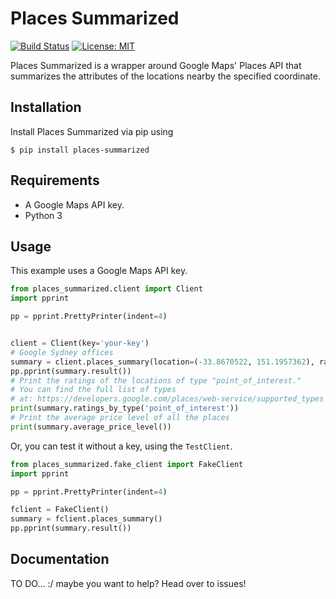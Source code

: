 # Places Summarized 

[![Build Status](https://travis-ci.com/juandes/places-summarized.svg?branch=master)](https://travis-ci.com/juandes/places-summarized) [![License: MIT](https://img.shields.io/badge/License-MIT-yellow.svg)](https://opensource.org/licenses/MIT)

Places Summarized is a wrapper around Google Maps' Places API that summarizes
the attributes of the locations nearby the specified coordinate.

## Installation
Install Places Summarized via pip using

`$ pip install places-summarized`

## Requirements
- A Google Maps API key.
- Python 3

## Usage

This example uses a Google Maps API key.

```python
from places_summarized.client import Client
import pprint

pp = pprint.PrettyPrinter(indent=4)


client = Client(key='your-key')
# Google Sydney offices
summary = client.places_summary(location=(-33.8670522, 151.1957362), radius=1000)
pp.pprint(summary.result())
# Print the ratings of the locations of type "point_of_interest."
# You can find the full list of types
# at: https://developers.google.com/places/web-service/supported_types
print(summary.ratings_by_type('point_of_interest'))
# Print the average price level of all the places
print(summary.average_price_level())


```

Or, you can test it without a key, using the `TestClient`.

```python
from places_summarized.fake_client import FakeClient
import pprint

pp = pprint.PrettyPrinter(indent=4)

fclient = FakeClient()
summary = fclient.places_summary()
pp.pprint(summary.result())

```

## Documentation

TO DO... :/ maybe you want to help? Head over to issues!